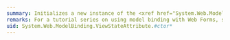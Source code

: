 ```yaml
---
summary: Initializes a new instance of the <xref href="System.Web.ModelBinding.ViewStateAttribute"></xref> class.
remarks: For a tutorial series on using model binding with Web Forms, see [Model Binding and Web Forms](http://go.microsoft.com/fwlink/?LinkId=286117).
uid: System.Web.ModelBinding.ViewStateAttribute.#ctor*
---
```

